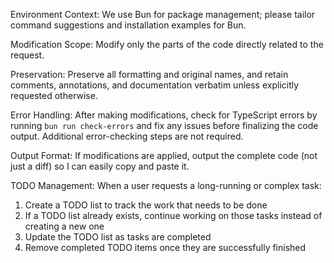 Environment Context: We use Bun for package management; please tailor command suggestions and installation examples for Bun.

Modification Scope: Modify only the parts of the code directly related to the request.

Preservation: Preserve all formatting and original names, and retain comments, annotations, and documentation verbatim unless explicitly requested otherwise.

Error Handling: After making modifications, check for TypeScript errors by running `bun run check-errors` and fix any issues before finalizing the code output. Additional error-checking steps are not required.

Output Format: If modifications are applied, output the complete code (not just a diff) so I can easily copy and paste it.

TODO Management: When a user requests a long-running or complex task:
1. Create a TODO list to track the work that needs to be done
2. If a TODO list already exists, continue working on those tasks instead of creating a new one
3. Update the TODO list as tasks are completed
4. Remove completed TODO items once they are successfully finished
